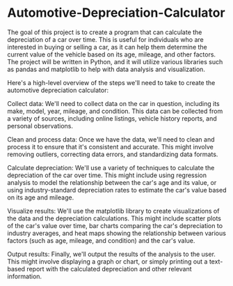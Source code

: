 # Automotive-Depreciation-Calculator

The goal of this project is to create a program that can calculate the depreciation of a car over time. This is useful for individuals who are interested in buying or selling a car, as it can help them determine the current value of the vehicle based on its age, mileage, and other factors. The project will be written in Python, and it will utilize various libraries such as pandas and matplotlib to help with data analysis and visualization.

Here's a high-level overview of the steps we'll need to take to create the automotive depreciation calculator:

Collect data: We'll need to collect data on the car in question, including its make, model, year, mileage, and condition. This data can be collected from a variety of sources, including online listings, vehicle history reports, and personal observations.

Clean and process data: Once we have the data, we'll need to clean and process it to ensure that it's consistent and accurate. This might involve removing outliers, correcting data errors, and standardizing data formats.

Calculate depreciation: We'll use a variety of techniques to calculate the depreciation of the car over time. This might include using regression analysis to model the relationship between the car's age and its value, or using industry-standard depreciation rates to estimate the car's value based on its age and mileage.

Visualize results: We'll use the matplotlib library to create visualizations of the data and the depreciation calculations. This might include scatter plots of the car's value over time, bar charts comparing the car's depreciation to industry averages, and heat maps showing the relationship between various factors (such as age, mileage, and condition) and the car's value.

Output results: Finally, we'll output the results of the analysis to the user. This might involve displaying a graph or chart, or simply printing out a text-based report with the calculated depreciation and other relevant information.
